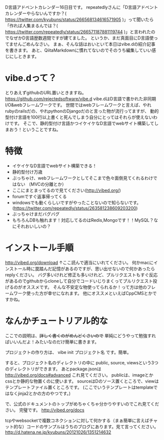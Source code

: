 D言語アドベントカレンダー16日目です。
repeatedlyさんに「D言語アドベントカレンダーやらないんですか？( https://twitter.com/kyubuns/status/266568134616571905 )」って聞いたら「作れば人集まるんでは？( https://twitter.com/repeatedly/status/266571187881119744 )」と言われたのでなぜかD言語歴数週間ですが建てました。
というか、まだ真面目にD言語使ってませんごめんなさい。
まぁ、そんな話はおいといて本日はvibe.dの紹介記事を書きます。
あと、QiitaMarkdownに慣れてないのでそのうち編集していい感じにしときます。

# vibe.dって？

とりあえずgithubのURL置いときますね。https://github.com/rejectedsoftware/vibe.d
vibe.dはD言語で書かれた非同期I/O&webフレームワークです。
世間ではwebフレームワークと言えば、やれrubyのrailsだの、やれpythonのDjangoだのと言った物が流行ってますが、
動的型付け言語を100行以上書くと死んでしまう自分にとってはそれらが使えないわけです。
そこで、静的型付け言語かつイケイケなD言語でwebサイト構築してしまおう！ということですね。

# 特徴

- イケイケなD言語でwebサイト構築できる！
- 静的型付け万歳
- ぶっちゃけ、webフレームワークとしてそこまで色々面倒見てくれるわけではない
  （MVCの分離とか）
- ここにまとまってるので見てください(http://vibed.org/)
- forumですぐ返事帰ってくる
- windowsでも動くらしいですがやったことないので知らないです。(https://twitter.com/repeatedly/status/263581238609203200)
- ぶっちゃけまだバグバグ
- もちろんDBも触れます！対応してるのはRedis,Mongoです！！MySQL？なにそれおいしいの？

# インストール手順

http://vibed.org/download
↑ここ読んで適当にいれてください。
何かmacにインストール時に罠踏んだ記憶があるのですが、思い出せないので何かあったらreplyください。
バグ多いけれど修正も多いけれど、プルリクエストもすぐ反応があるのでgithubからcloneして自分でコードいじりまくってプルリクエスト投げるのがオススメです。
そんな不安定な物使ってられるか！って方は他のフレームワーク使った方が幸せになれます。
他にオススメといえばCppCMSとかですかね。

# なんかチュートリアル的な

ここでの説明は、<del>詳しく書くのがめんどくさいので</del>
単純にどうやって勉強すればいいんだよ！みたいなのだけ簡単に書きます。

プロジェクトの作り方は、
vibe init プロジェクト名
です。簡単。

すると、プロジェクト名のディレクトリの中に
public, source, viewsという3つのディレクトリができます。
あとpackage.jsonは http://vibed.org/docs#advanced これ見てください。
publicは、imageとかcssとか静的な物置くのに使います。
sourceはDのソース置くところで、viewはテンプレートファイル置くところです。
(ここでいうテンプレートはtemplate<T>ではなくjinja2とかの方のやつです。)

で、公式のドキュメントのトップがめちゃくちゃ分かりやすいのでこれ見てください。
完璧です。
http://vibed.org/docs

tcpやwebsocketで複数コネクションに対して何かする（まぁ簡単に言えばチャット的な）コードのサンプルはうちのブログにあります。見て言ってください。
http://d.hatena.ne.jp/kyubuns/20121026/1351214632
